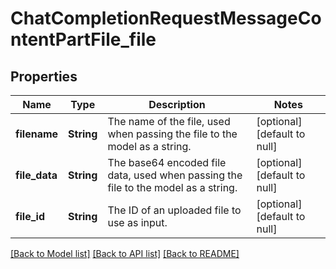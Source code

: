 # ChatCompletionRequestMessageContentPartFile_file
## Properties

| Name | Type | Description | Notes |
|------------ | ------------- | ------------- | -------------|
| **filename** | **String** | The name of the file, used when passing the file to the model as a  string.  | [optional] [default to null] |
| **file\_data** | **String** | The base64 encoded file data, used when passing the file to the model  as a string.  | [optional] [default to null] |
| **file\_id** | **String** | The ID of an uploaded file to use as input.  | [optional] [default to null] |

[[Back to Model list]](../README.md#documentation-for-models) [[Back to API list]](../README.md#documentation-for-api-endpoints) [[Back to README]](../README.md)

